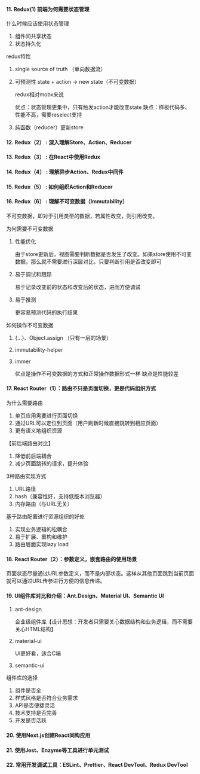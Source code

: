 #### 11. Redux(1) 前端为何需要状态管理

什么时候应该使用状态管理

1. 组件间共享状态
2. 状态持久化

redux特性

1. single source of truth （单向数据流）
2. 可预测性 state + action → new state（不可变数据）

	redux相对mobx来说
	
	优点：状态管理更集中，只有触发action才能改变state
	缺点：样板代码多、性能不高，需要reselect支持
3. 纯函数（reducer）更新store

#### 12. Redux（2） : 深入理解Store、Action、Reducer

#### 13. Redux（3） : 在React中使用Redux
#### 14. Redux（4） : 理解异步Action、Redux中间件
#### 15. Redux（5） : 如何组织Action和Reducer
#### 16. Redux（6） : 理解不可变数据（Immutability）

不可变数据，即对于引用类型的数据，若属性改变，则引用改变。

为何需要不可变数据

1. 性能优化

	由于store更新后，视图需要判断数据是否发生了改变。如果store使用不可变数据，那么就不需要进行深层对比，只要判断引用是否改变即可

2. 易于调试和跟踪

	易于记录改变前的状态和改变后的状态，进而方便调试

3. 易于推测

	更容易预测代码的执行结果
	
如何操作不可变数据

1. {...}、Object.assign （只有一层的场景）
2. immutability-helper
3. immer
	
	优点是操作不可变数据的方式和正常操作数据形式一样
	缺点是性能较差

#### 17. React Router（1）：路由不只是页面切换，更是代码组织方式

为什么需要路由

1. 单页应用需要进行页面切换
2. 通过URL可以定位到页面（用户刷新时候直接跳转到相应页面）
3. 更有语义地组织资源

【前后端路由对比】

1. 降低前后端耦合
2. 减少页面跳转的请求，提升体验

3种路由实现方式

1. URL路径
2. hash（兼容性好，支持低版本浏览器）
3. 内存路由（与URL无关）

基于路由配置进行资源组织的好处

1. 实现业务逻辑的松耦合
2. 易于扩展、重构和维护
3. 路由层面实现lazy load

#### 18. React Router（2）：参数定义，嵌套路由的使用场景

页面状态尽量通过URL参数定义，而不是内部状态。这样从其他页面跳到当前页面就可以通过URL传参进行方便的信息传递。

#### 19. UI组件库对比和介绍：Ant.Design、Material UI、Semantic UI

1. ant-design

	企业级组件库【设计思想：开发者只需要关心数据结构和业务逻辑，而不需要关心HTML结构】
	
2. material-ui

	UI更好看，适合C端
3. semantic-ui

组件库的选择

1. 组件是否全
2. 样式风格是否符合业务需求
3. API是否便捷灵活
4. 技术支持是否完善
5. 开发是否活跃

#### 20. 使用Next.js创建React同构应用
#### 21. 使用Jest、Enzyme等工具进行单元测试
#### 22. 常用开发调试工具：ESLint、Prettier、React DevTool、Redux DevTool
